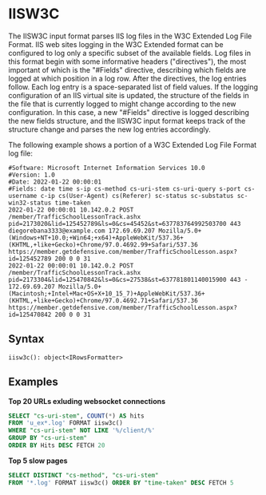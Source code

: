 # IISW3C

The IISW3C input format parses IIS log files in the W3C Extended Log File Format. IIS web sites logging in the W3C Extended format can be configured to log only a specific subset of the available fields. Log files in this format begin with some informative headers ("directives"), the most important of which is the "#Fields" directive, describing which fields are logged at which position in a log row. After the directives, the log entries follow. Each log entry is a space-separated list of field values. If the logging configuration of an IIS virtual site is updated, the structure of the fields in the file that is currently logged to might change according to the new configuration. In this case, a new "#Fields" directive is logged describing the new fields structure, and the IISW3C input format keeps track of the structure change and parses the new log entries accordingly.

The following example shows a portion of a W3C Extended Log File Format log file:

```
#Software: Microsoft Internet Information Services 10.0
#Version: 1.0
#Date: 2022-01-22 00:00:01
#Fields: date time s-ip cs-method cs-uri-stem cs-uri-query s-port cs-username c-ip cs(User-Agent) cs(Referer) sc-status sc-substatus sc-win32-status time-taken
2022-01-22 00:00:01 10.142.0.2 POST /member/TrafficSchoolLessonTrack.ashx pid=2173020&lid=125452789&ls=0&cs=45452&st=637783764992503700 443 diegorebana3333@example.com 172.69.69.207 Mozilla/5.0+(Windows+NT+10.0;+Win64;+x64)+AppleWebKit/537.36+(KHTML,+like+Gecko)+Chrome/97.0.4692.99+Safari/537.36 https://member.getdefensive.com/member/TrafficSchoolLesson.aspx?id=125452789 200 0 0 31
2022-01-22 00:00:01 10.142.0.2 POST /member/TrafficSchoolLessonTrack.ashx pid=2173304&lid=125470842&ls=0&cs=27538&st=637781801140015900 443 - 172.69.69.207 Mozilla/5.0+(Macintosh;+Intel+Mac+OS+X+10_15_7)+AppleWebKit/537.36+(KHTML,+like+Gecko)+Chrome/97.0.4692.71+Safari/537.36 https://member.getdefensive.com/member/TrafficSchoolLesson.aspx?id=125470842 200 0 0 31
```

## Syntax

```
iisw3c(): object<IRowsFormatter>
```

## Examples

**Top 20 URLs exluding websocket connections**

```sql
SELECT "cs-uri-stem", COUNT(*) AS hits
FROM 'u_ex*.log' FORMAT iisw3c()
WHERE "cs-uri-stem" NOT LIKE '%/client/%'
GROUP BY "cs-uri-stem"
ORDER BY Hits DESC FETCH 20
```

**Top 5 slow pages**

```sql
SELECT DISTINCT "cs-method", "cs-uri-stem"
FROM '*.log' FORMAT iisw3c() ORDER BY "time-taken" DESC FETCH 5
```
